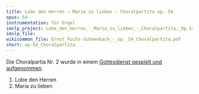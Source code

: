 ```yaml
---
title: Lobe den Herren – Maria zu lieben – Choralpartita op. 54
opus: 54
instrumentation: für Orgel
imslp_project: Lobe_den_Herren_-_Maria_zu_lieben_-_Choralpartita,_Op.54_(Fuchs-Sch%C3%B6nbach,_Ernst)
imslp_file:
wikicommon_file: Ernst_Fuchs-Schoenbach_-_op._54_Choralpartita.pdf
short: op-54_Choralpartita
---
```


Die Choralpartia Nr. 2 wurde in einem
[Gottesdienst gespielt und aufgenommen](http://youtu.be/Rcxf7c6WT-A).

1. Lobe den Herren
2. Maria zu lieben
